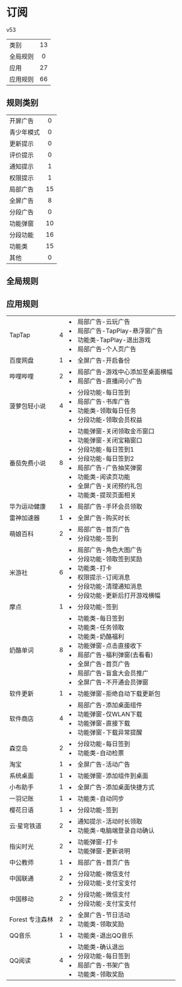 # 订阅

v53

|||
| - |:-:|
|类别|13|
|全局规则|0|
|应用|27|
|应用规则|66|

## 规则类别

|||
| - |:-:|
|开屏广告|0|
|青少年模式|0|
|更新提示|0|
|评价提示|0|
|通知提示|1|
|权限提示|1|
|局部广告|15|
|全屏广告|8|
|分段广告|0|
|功能弹窗|10|
|分段功能|16|
|功能类|15|
|其他|0|

## 全局规则



## 应用规则

||||
| - |:-:|-|
|TapTap|4|<li>局部广告-云玩广告<li>局部广告-TapPlay-悬浮窗广告<li>功能类-TapPlay-退出游戏<li>局部广告-个人页广告|
|百度网盘|1|<li>全屏广告-开启备份|
|哔哩哔哩|2|<li>局部广告-游戏中心添加至桌面横幅<li>局部广告-直播间小广告|
|菠萝包轻小说|4|<li>分段功能-每日签到<li>局部广告-书库广告<li>功能类-领取每日任务<li>分段功能-领取会员权益|
|番茄免费小说|8|<li>功能弹窗-关闭领取金币窗口<li>功能弹窗-关闭宝箱窗口<li>分段功能-每日签到1<li>分段功能-每日签到2<li>局部广告-广告抽奖弹窗<li>功能类-阅读页功能<li>全屏广告-关闭预约礼包<li>功能类-提现页面相关|
|华为运动健康|1|<li>局部广告-手环会员领取|
|雷神加速器|1|<li>全屏广告-购买时长|
|萌娘百科|2|<li>局部广告-首页广告<li>分段功能-签到|
|米游社|6|<li>局部广告-角色大图广告<li>分段功能-领取签到奖励<li>功能类-打卡<li>权限提示-订阅消息<li>分段功能-清理通知消息<li>分段功能-更新后打开游戏横幅|
|摩点|1|<li>分段功能-签到|
|奶酪单词|8|<li>功能类-每日签到<li>功能类-任务领取<li>功能类-奶酪福利<li>功能弹窗-点击直接收下<li>局部广告-福利弹窗(去看看)<li>全屏广告-首页广告<li>局部广告-盲盒大会员推广<li>全屏广告-不开通会员弹窗|
|软件更新|1|<li>功能弹窗-拒绝自动下载更新包|
|软件商店|4|<li>局部广告-添加桌面组件<li>功能弹窗-仅WLAN下载<li>功能弹窗-直接下载<li>功能弹窗-下载异常提醒|
|森空岛|2|<li>分段功能-每日签到<li>功能类-自动检票|
|淘宝|1|<li>全屏广告-活动广告|
|系统桌面|1|<li>功能弹窗-添加组件到桌面|
|小布助手|1|<li>全屏广告-添加桌面快捷方式|
|一羽记账|1|<li>功能类-自动同步|
|樱花日语|1|<li>分段功能-签到|
|云·星穹铁道|2|<li>通知提示-活动时长领取<li>功能类-电脑端登录自动确认|
|指尖时光|2|<li>功能弹窗-打卡<li>功能弹窗-更新说明|
|中公教师|1|<li>局部广告-首页广告|
|中国联通|2|<li>分段功能-微信支付<li>分段功能-支付宝支付|
|中国移动|2|<li>分段功能-微信支付<li>分段功能-支付宝支付|
|Forest 专注森林|2|<li>全屏广告-节日活动<li>功能类-领取奖励|
|QQ音乐|1|<li>功能类-退出QQ音乐|
|QQ阅读|4|<li>功能类-确认退出<li>分段功能-每日签到<li>局部广告-书架广告<li>功能类-领取奖励|
